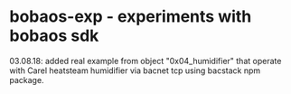 # bobaos-exp - experiments with bobaos sdk

03.08.18: added real example from object "0x04_humidifier" that operate with Carel heatsteam humidifier via bacnet tcp using bacstack npm package.
